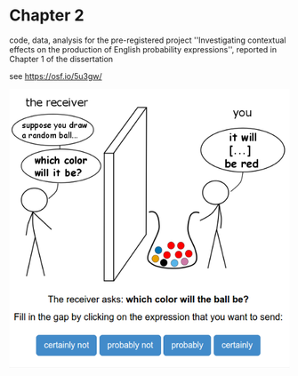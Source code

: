 # Chapter 2

code, data, analysis for the pre-registered project ''Investigating contextual effects on the production of English probability expressions'', reported in Chapter 1 of the dissertation

see https://osf.io/5u3gw/

![qud-trial.png](https://github.com/mic-he/ProbExp-PhD/blob/master/chapter2/qud-trial.png)

